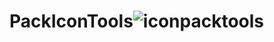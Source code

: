 # PackIconTools![iconpacktools](https://user-images.githubusercontent.com/44459120/203187126-d1ae8fad-19cd-411e-ab6c-0a9c16ba2dca.png)
